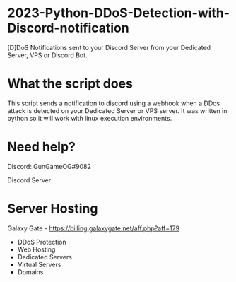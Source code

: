 # 2023-Python-DDoS-Detection-with-Discord-notification
[D]DoS Notifications sent to your Discord Server from your Dedicated Server, VPS or Discord Bot.

# What the script does
This script sends a notification to discord using a webhook when a DDos attack is detected on your Dedicated Server or VPS server. It was written in python so it will work with linux execution environments.

# Need help?

Discord: GunGameOG#9082

Discord Server

# Server Hosting

Galaxy Gate - https://billing.galaxygate.net/aff.php?aff=179

- DDoS Protection
- Web Hosting
- Dedicated Servers
- Virtual Servers
- Domains
